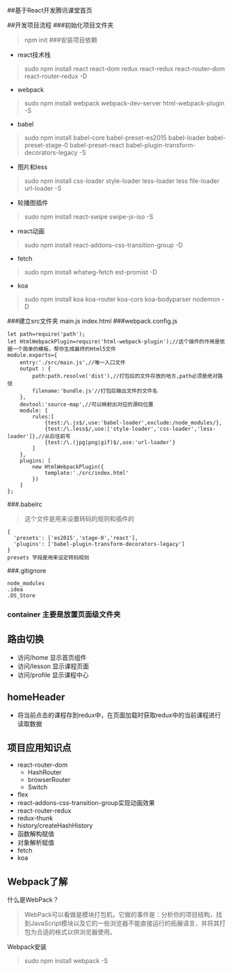 ##基于React开发腾讯课堂首页

##开发项目流程
###初始化项目文件夹
>npm init
###安装项目依赖
* react技术栈
>sudo npm install react react-dom redux react-redux react-router-dom react-router-redux -D
* webpack
>sudo npm install webpack webpack-dev-server html-webpack-plugin -S
* babel
>sudo npm install babel-core babel-preset-es2015 babel-loader babel-preset-stage-0 babel-preset-react babel-plugin-transform-decorators-legacy -S
* 图片和less
>sudo npm install css-loader style-loader less-loader less file-loader url-loader -S
* 轮播图插件
>sudo npm install react-swipe swipe-js-iso -S
* react动画
>sudo npm install react-addons-css-transition-group -D
* fetch
>sudo npm install whatwg-fetch est-promist -D
* koa
>sudo npm install koa koa-router koa-cors  koa-bodyparser nodemon -D

###建立src文件夹
    main.js
    index.html
###webpack.config.js
```
let path=require('path');
let HtmlWebpackPlugin=require('html-webpack-plugin');//这个插件的作用是依据一个简单的模板，帮你生成最终的Html5文件
module.exports={
    entry:'./src/main.js',//唯一入口文件
    output : {
        path:path.resolve('dist'),//打包后的文件存放的地方,path必须是绝对路径
        filename:'bundle.js'//打包后输出文件的文件名
    },
    devtool:'source-map',//可以映射出对应的源码位置
    module: {
        rules:[
            {test:/\.js$/,use:'babel-loader',exclude:/node_modules/},
            {test:/\.less$/,use:['style-loader','css-loader','less-loader']},//从后往前写
            {test:/\.(jpg|png|gif)$/,use:'url-loader'}
        ]
    },
    plugins: [
        new HtmlWebpackPlugin({
            template:'./src/index.html'
        })
    ]
};
```
###.babelrc
>这个文件是用来设置转码的规则和插件的
```
{
  'presets': ['es2015','stage-0','react'],
  'plugins': ['babel-plugin-transform-decorators-legacy']
}
presets 字段是用来设定转码规则
```

###.gitignore
```
node_modules
.idea
.DS_Store
```


### container 主要是放置页面级文件夹

## 路由切换
- 访问/home 显示首页组件
- 访问/lesson 显示课程页面
- 访问/profile 显示课程中心

## homeHeader
- 将当前点击的课程存到redux中，在页面加载时获取redux中的当前课程进行读取数据
## 项目应用知识点
- react-router-dom
    - HashRouter
    - browserRouter
    - Switch
- flex
- react-addons-css-transition-group实现动画效果
- react-router-redux
- redux-thunk
- history/createHashHistory
- 函数解构赋值
- 对象解析赋值
- fetch
- koa

Webpack了解
--
什么是WebPack？
>WebPack可以看做是模块打包机，它做的事件是：分析你的项目结构，找到JavaScript模块以及它的一些浏览器不能直接运行的拓展语言，并将其打包为合适的格式以供浏览器使用。

Webpack安装
>sudo npm install webpack -S
